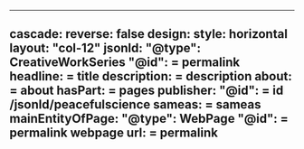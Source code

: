 ---

cascade:
  reverse: false
  design:
    style: horizontal
    layout: "col-12"
  jsonld:
    "@type": CreativeWorkSeries
    "@id": = permalink
    headline: = title
    description: = description
    about: = about
    hasPart: = pages
    publisher: 
      "@id": = id /jsonld/peacefulscience
    sameas: = sameas    
    mainEntityOfPage: 
      "@type": WebPage
      "@id": = permalink webpage
      url: = permalink
---
